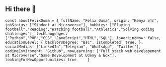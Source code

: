 ## Hi there 👋

`
const aboutFelixOuma = {
    fullName: "Felix Ouma",
    origin: "Kenya 🇰🇪",
    jobStatus: ["Student at Microverse"],
    hobbies: ["Playing football","Reading","Watching football","Athletics","Solving coding challenges"],
    techLanguages:["Python","PHP","CSS","JavaScript","HTML","SQL"],
    isWorkingNow: false,
    educationLevel: {
        bachlorsDegree: "Bsc",
        isCompleted: true,
    },
    socialMedias: ["LinkedIn","Telegram", "WhatsApp", "Twitter"],
    codingEnviroment: "Github",
    nowLearning: ["Full stack web developement at Microverse","Game Development at Udemy & Edx"],
    lookingForNewOpportunities: true    
}
`

<!--
**Felix45/Felix45** is a ✨ _special_ ✨ repository because its `README.md` (this file) appears on your GitHub profile.

Here are some ideas to get you started:

- 🔭 I’m currently working on ...
- 🌱 I’m currently learning ...
- 👯 I’m looking to collaborate on ...
- 🤔 I’m looking for help with ...
- 💬 Ask me about ...
- 📫 How to reach me: ...
- 😄 Pronouns: ...
- ⚡ Fun fact: ...
-->
